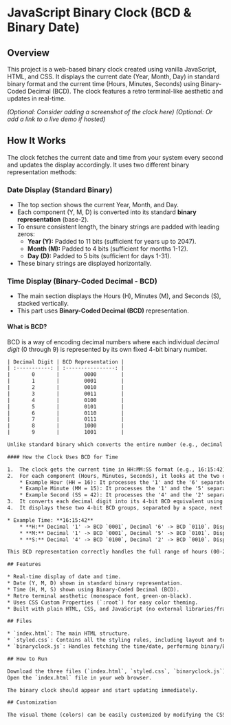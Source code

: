 # JavaScript Binary Clock (BCD & Binary Date)

## Overview

This project is a web-based binary clock created using vanilla JavaScript, HTML, and CSS. It displays the current date (Year, Month, Day) in standard binary format and the current time (Hours, Minutes, Seconds) using Binary-Coded Decimal (BCD). The clock features a retro terminal-like aesthetic and updates in real-time.

*(Optional: Consider adding a screenshot of the clock here)*
*(Optional: Or add a link to a live demo if hosted)*
## How It Works

The clock fetches the current date and time from your system every second and updates the display accordingly. It uses two different binary representation methods:

### Date Display (Standard Binary)

* The top section shows the current Year, Month, and Day.
* Each component (Y, M, D) is converted into its standard **binary representation** (base-2).
* To ensure consistent length, the binary strings are padded with leading zeros:
    * **Year (Y):** Padded to 11 bits (sufficient for years up to 2047).
    * **Month (M):** Padded to 4 bits (sufficient for months 1-12).
    * **Day (D):** Padded to 5 bits (sufficient for days 1-31).
* These binary strings are displayed horizontally.

### Time Display (Binary-Coded Decimal - BCD)

* The main section displays the Hours (H), Minutes (M), and Seconds (S), stacked vertically.
* This part uses **Binary-Coded Decimal (BCD)** representation.

#### What is BCD?

BCD is a way of encoding decimal numbers where each individual *decimal digit* (0 through 9) is represented by its own fixed 4-bit binary number.
```txt
| Decimal Digit | BCD Representation |
| :-----------: | :----------------: |
|       0       |        0000        |
|       1       |        0001        |
|       2       |        0010        |
|       3       |        0011        |
|       4       |        0100        |
|       5       |        0101        |
|       6       |        0110        |
|       7       |        0111        |
|       8       |        1000        |
|       9       |        1001        |

Unlike standard binary which converts the entire number (e.g., decimal 23 -> binary 10111), BCD handles each digit separately. This makes conversion to and from decimal displays simpler, which was useful in early digital electronics.

#### How the Clock Uses BCD for Time

1.  The clock gets the current time in HH:MM:SS format (e.g., 16:15:42).
2.  For each component (Hours, Minutes, Seconds), it looks at the two decimal digits individually.
    * Example Hour (HH = 16): It processes the '1' and the '6' separately.
    * Example Minute (MM = 15): It processes the '1' and the '5' separately.
    * Example Second (SS = 42): It processes the '4' and the '2' separately.
3.  It converts each decimal digit into its 4-bit BCD equivalent using the table above.
4.  It displays these two 4-bit BCD groups, separated by a space, next to the corresponding label (H:, M:, S:).

* Example Time: **16:15:42**
    * **H:** Decimal '1' -> BCD `0001`, Decimal '6' -> BCD `0110`. Display: `H: 0001 0110`
    * **M:** Decimal '1' -> BCD `0001`, Decimal '5' -> BCD `0101`. Display: `M: 0001 0101`
    * **S:** Decimal '4' -> BCD `0100`, Decimal '2' -> BCD `0010`. Display: `S: 0100 0010`

This BCD representation correctly handles the full range of hours (00-23), minutes (00-59), and seconds (00-59) by encoding each constituent decimal digit.

## Features

* Real-time display of date and time.
* Date (Y, M, D) shown in standard binary representation.
* Time (H, M, S) shown using Binary-Coded Decimal (BCD).
* Retro terminal aesthetic (monospace font, green-on-black).
* Uses CSS Custom Properties (`:root`) for easy color theming.
* Built with plain HTML, CSS, and JavaScript (no external libraries/frameworks needed besides the font).

## Files

* `index.html`: The main HTML structure.
* `styled.css`: Contains all the styling rules, including layout and terminal theme.
* `binaryclock.js`: Handles fetching the time/date, performing binary/BCD conversions, and updating the DOM.

## How to Run

Download the three files (`index.html`, `styled.css`, `binaryclock.js`) into the same folder.
Open the `index.html` file in your web browser.

The binary clock should appear and start updating immediately.

## Customization

The visual theme (colors) can be easily customized by modifying the CSS variables defined in the `:root` section at the top of `styled.css`.
